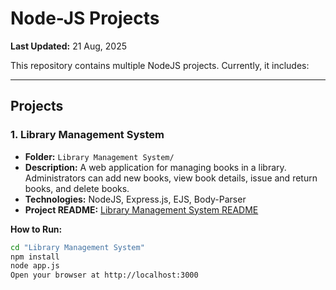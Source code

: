 # Node-JS Projects

**Last Updated:** 21 Aug, 2025

This repository contains multiple NodeJS projects. Currently, it includes:

---
 
## Projects

### 1. Library Management System
- **Folder:** `Library Management System/`  
- **Description:** A web application for managing books in a library. Administrators can add new books, view book details, issue and return books, and delete books.  
- **Technologies:** NodeJS, Express.js, EJS, Body-Parser  
- **Project README:** [Library Management System README](Library%20Management%20System/README.md)

**How to Run:**
```bash
cd "Library Management System"
npm install
node app.js
Open your browser at http://localhost:3000
